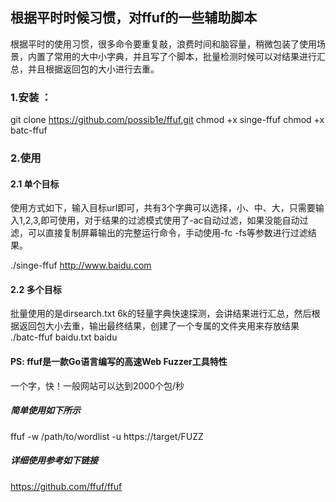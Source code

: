 ## 根据平时时候习惯，对ffuf的一些辅助脚本
根据平时的使用习惯，很多命令要重复敲，浪费时间和脑容量，稍微包装了使用场景，内置了常用的大中小字典，并且写了个脚本，批量检测时候可以对结果进行汇总，并且根据返回包的大小进行去重。

### 1.安装 ：
git clone https://github.com/possib1e/ffuf.git
chmod +x singe-ffuf
chmod +x batc-ffuf
### 2.使用
#### 2.1 单个目标
使用方式如下，输入目标url即可，共有3个字典可以选择，小、中、大，只需要输入1,2,3,即可使用，对于结果的过滤模式使用了-ac自动过滤，如果没能自动过滤，可以直接复制屏幕输出的完整运行命令，手动使用-fc -fs等参数进行过滤结果。

./singe-ffuf http://www.baidu.com

#### 2.2 多个目标
批量使用的是dirsearch.txt 6k的轻量字典快速探测，会讲结果进行汇总，然后根据返回包大小去重，输出最终结果，创建了一个专属的文件夹用来存放结果
./batc-ffuf baidu.txt baidu

#### PS: ffuf是一款Go语言编写的高速Web Fuzzer工具特性
一个字，快！一般网站可以达到2000个包/秒

##### 简单使用如下所示

ffuf -w /path/to/wordlist -u https://target/FUZZ

##### 详细使用参考如下链接
https://github.com/ffuf/ffuf
